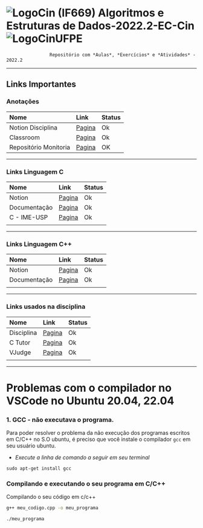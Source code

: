 #

# ![LogoCin](./img/icon-cin-redonda.jpg) (IF669) Algoritmos e Estruturas de Dados-2022.2-EC-Cin ![LogoCinUFPE](./img/icon-cin-retangulo--.jpg)

                    Repositório com *Aulas*, *Exercícios* e *Atividades* - 2022.2

---

## Links Importantes

### Anotações

| Nome              | Link                                                                         | Status |
| :---------------- | :--------------------------------------------------------------------------- | :----- |
| Notion Disciplina | [Pagina](https://www.notion.so/r0b14/IF672-594764cc65fe4846ab7a15e8b28e4cb0) | Ok     |
| Classroom         | [Pagina](https://classroom.google.com/u/3/c/NTcyNTEwNDI0MzE0)                | Ok     |
| Repositório Monitoria | [Pagina](https://github.com/Andreywid/IF672-monitoria.git)               | OK     |

---

### Links Linguagem C

| Nome         | Link                                                                       | Status |
| :----------- | :------------------------------------------------------------------------- | :----- |
| Notion       | [Pagina](https://r0b14.notion.site/IF669-c7570ec489ce4413bcf3f9e540794889) | Ok     |
| Documentação | [Pagina](https://devdocs.io/c/)                                            | Ok     |
| C - IME-USP  | [Pagina](https://www.ime.usp.br/~pf/algoritmos/index.html#C-language)      | Ok     |
|              |                                                                            |        |

---

### Links Linguagem C++

| Nome         | Link                                                                       | Status |
| :----------- | :------------------------------------------------------------------------- | :----- |
| Notion       | [Pagina](https://r0b14.notion.site/IF669-c7570ec489ce4413bcf3f9e540794889) | Ok     |
| Documentação | [Pagina](https://devdocs.io/c/)                                            | Ok     |
|              |                                                                            |        |

---

### Links usados na disciplina

| Nome       | Link                                                   | Status |
| :--------- | :----------------------------------------------------- | :----- |
| Disciplina | [Pagina](https://sites.google.com/a/cin.ufpe.br/if672) | Ok     |
| C Tutor    | [Pagina](https://pythontutor.com/c.html#mode=edit)     | Ok     |
| VJudge     | [Pagina](https://vjudge.net/)                          | Ok     |
|            |                                                        |        |

---

# Problemas com o compilador no VSCode no Ubuntu 20.04, 22.04

### 1. GCC - não executava o programa.

Para poder resolver o problema da não execução dos programas escritos em C/C++ no S.O ubuntu, é preciso que você instale o compilador `gcc` em seu usuário ubuntu.

- _Execute a linha de comando a seguir em seu terminal_

```
sudo apt-get install gcc
```

### Compilando e executando o seu programa em C/C++

Compilando o seu código em c/c++

``` bash
g++ meu_codigo.cpp -o meu_programa
```

``` bash
./meu_programa
```